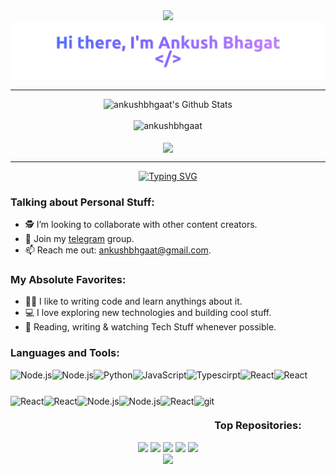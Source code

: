 <!--  <img alt="profile pic" width="195px" src="https://avatars1.githubusercontent.com/u/63346676?s=400&u=a01b5199f29c08a702f4c65bfaa47d3b76e25cb1&v=4" /> -->
<!--  <img src="https://github-readme-stats.anuraghazra1.vercel.app/api/top-langs/?username=ankushbhgaat&hide=ruby,perl&hide_border=true" /> -->

<div align="center">
  <img src="https://capsule-render.vercel.app/api?type=wave&color=gradient&height=150&section=header">
  <img title="Welcome Note" src="/src/welcome-note.png" /></a>
</div>

<hr>

<div align="center">
  <img alt="ankushbhgaat's Github Stats" src="https://github-readme-stats.vercel.app/api?username=ankushbhgaat&show_icons=true&include_all_commits=true&theme=dark&hide_border=true"/>
</div>

<br>

<div align="center">
  <img  src="https://github-readme-streak-stats.herokuapp.com/?user=ankushbhgaat&theme=dark&hide_border=true" alt="ankushbhgaat" />
</div>

<br>

<div align="center">
  <a href="https://github.com/anuraghazra/github-readme-stats">
    <img height=200 align="center" src="https://github-readme-stats.vercel.app/api/top-langs/?username=ankushbhgaat&hide=c%23,powershell,Mathematica,roff,perl,makefile,lua,vim%20script,batchfile,dockerfile,less,hack,Ruby,Objective-C,Objective-C%2b%2b,Cuda&title_color=61dafb&text_color=ffffff&icon_color=61dafb&bg_color=20232a&langs_count=8&layout=compact&border_color=61dafb&hide_border=true&size_weight=0.5&count_weight=0" />
  </a>
</div>

<hr>

<!--
<div align="center">
<a href="https://github.com/ankushbhgaat">
<img title="ankushbhgaat" src="https://github-readme-stats.vercel.app/api/top-langs/?username=ankushbhgaat&layout=compact&langs_count=4&hide_progress=true&hide=hack,php,roff,less,perl,ruby,vim%20script&theme=dark">
</a>
</div>  -->

<div align="center">
<a href="https://git.io/typing-svg"><img src="https://readme-typing-svg.demolab.com?font=Ubuntu&weight=700&size=40&duration=3000&pause=1000&color=FFFFFF&center=true&vCenter=true&random=false&width=650&height=60&lines=Hi%2C+there!%F0%9F%91%8B;This+is+Ankush+Bhagat+%3C%2F%3E;Nice+to+meet+you!" alt="Typing SVG" /></a>
</div>

<img align="right" width="450" alt="" src="https://github.com/ankushbhgaat/ankushbhgaat/assets/63346676/eeb252e8-7e69-4fac-9975-892de9b2c82a">

### Talking about Personal Stuff:
- 🕵️ I’m looking to collaborate with other content creators.
- 💬 Join my [telegram](https://t.me/bhagatsoft) group.
- 📫 Reach me out: ankushbhgaat@gmail.com.

### My Absolute Favorites:
- 🧑‍💻 I like to writing code and learn anythings about it.
- 💻 I love exploring new technologies and building cool stuff.
- 📰 Reading, writing & watching Tech Stuff whenever possible.
  
### Languages and Tools:

<a href="https://nodejs.org" target="_blank"><img align="left" alt="Node.js" height ="42px" src="https://raw.githubusercontent.com/rahul-jha98/github_readme_icons/main/language_and_tools/square/bash/bash.svg"></a>

<a href="https://nodejs.org" target="_blank"><img align="left" alt="Node.js" height ="42px" src="https://raw.githubusercontent.com/rahul-jha98/github_readme_icons/main/language_and_tools/square/c/c.svg"></a>

<a href="https://www.python.org" target="_blank"><img align="left" alt="Python" height ="42px" src="https://raw.githubusercontent.com/rahul-jha98/github_readme_icons/main/language_and_tools/square/python/python.svg"></a>

<a href="https://developer.mozilla.org/en-US/docs/Web/JavaScript" target="_blank"> <img align="left" alt="JavaScript" height ="42px"  src="https://raw.githubusercontent.com/rahul-jha98/github_readme_icons/main/language_and_tools/square/javascript/javascript.svg"> </a>

<a href="https://www.typescriptlang.org/" target="_blank"><img align="left" alt="Typescirpt" height ="42px" src="https://raw.githubusercontent.com/rahul-jha98/github_readme_icons/main/language_and_tools/square/typescript/typescript.svg"></a>

<a href="https://reactjs.org/" target="_blank"> <img align="left" alt="React" height ="42px" src="https://raw.githubusercontent.com/rahul-jha98/github_readme_icons/main/language_and_tools/square/html/html.svg"></a>

<a href="https://reactjs.org/" target="_blank"> <img align="left" alt="React" height ="42px" src="https://raw.githubusercontent.com/rahul-jha98/github_readme_icons/main/language_and_tools/square/css/css.svg"></a>

<a href="https://reactjs.org/" target="_blank"> <img align="left" alt="React" height ="42px" src="https://raw.githubusercontent.com/rahul-jha98/github_readme_icons/main/language_and_tools/square/react/react.svg"></a>

<a href="https://reactjs.org/" target="_blank"> <img align="left" alt="React" height ="42px" src="https://raw.githubusercontent.com/rahul-jha98/github_readme_icons/main/language_and_tools/square/redux/redux.svg"></a>

<a href="https://nodejs.org" target="_blank"><img align="left" alt="Node.js" height ="42px" src="https://raw.githubusercontent.com/rahul-jha98/github_readme_icons/main/language_and_tools/square/node/node.svg"></a>

<a href="https://nodejs.org" target="_blank"><img align="left" alt="Node.js" height ="42px" src="https://raw.githubusercontent.com/rahul-jha98/github_readme_icons/main/language_and_tools/square/docker/docker.svg"></a>

<a href="https://reactjs.org/" target="_blank"> <img align="left" alt="React" height ="42px" src="https://raw.githubusercontent.com/rahul-jha98/github_readme_icons/main/language_and_tools/square/google-cloud/google-cloud.svg"></a>

<a href="https://git-scm.com/" target="_blank"> <img src="https://raw.githubusercontent.com/rahul-jha98/github_readme_icons/main/language_and_tools/square/git-scm/git-scm.svg" align="left" alt="git" height='42px'/> </a>

<!--
<div align="center">
<a href="https://github.com/ankushbhgaat"><img title="ankushbhgaat" src="https://github-readme-stats.vercel.app/api/top-langs/?username=ankushbhgaat&custom_title=Known%20Languages&card_width=400&langs_count=8&hide=hack,roff,less,perl,ruby,scss,batchfile,dockerfile,"></a>
</div>-->

# ⠀

### Top Repositories:

<div align="center">
<a href="https://github.com/ankushbhgaat/pentesting-framework"><img src="https://github-readme-stats.vercel.app/api/pin/?username=ankushbhgaat&repo=pentesting-framework"></a>
<a href="https://github.com/ankushbhgaat/Theme-Engine"><img src="https://github-readme-stats.vercel.app/api/pin/?username=ankushbhgaat&repo=Theme-Engine"></a>
<a href="https://github.com/ankushbhgaat/terminal-widgets"><img src="https://github-readme-stats.vercel.app/api/pin/?username=ankushbhgaat&repo=terminal-widgets"></a>
<a href="https://github.com/ankushbhgaat/Login-page"><img src="https://github-readme-stats.vercel.app/api/pin/?username=ankushbhgaat&repo=Login-page"></a>
<a href="https://github.com/ankushbhgaat/Termux-security"><img src="https://github-readme-stats.vercel.app/api/pin/?username=ankushbhgaat&repo=Termux-security"></a>
</div>

<div align="center">
<img src="https://capsule-render.vercel.app/api?type=wave&color=gradient&height=150&section=footer">
</div>

<!--
<img src="https://img.shields.io/badge/-Github-181717?style=for-the-badge&logo=Github&logoColor=grey)](https://github.com/ankushbhgaat">
https://estruyf-github.azurewebsites.net/api/VisitorHit?user=ankushbhgaat&repo=github-visitors-badge&countColorcountColor&countColor=%23211F18
<img src="https://capsule-render.vercel.app/api?type=wave&color=gradient&height=300&section=header&text=&fontSize=90" />
<img scr="https://capsule-render.vercel.app/api?type=rounded&color=gradient&text=%20asdf%20&height=300&fontSize=100&textBg=true" />

<img src="https://capsule-render.vercel.app/api?type=wave&color=auto&height=300&section=footer&text=&fontSize=90&reversal=true" />
**ankushbhgaat/ankushbhgaat** is a ✨ _special_ ✨ repository because its `README.md` (this file) appears on your GitHub profile.

Here are some ideas to get you started:
